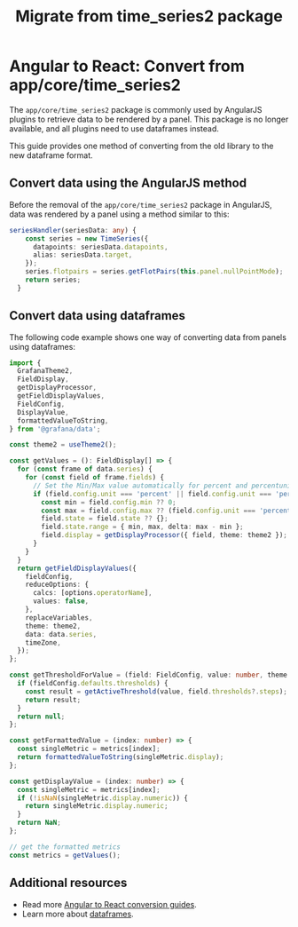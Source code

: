 ﻿---
id: angular-react-convert-from-time_series2
title: Migrate from time_series2 package
sidebar_position: 6
description: How to migrate a plugin that uses the app/core/time_series2 package to current methods.
keywords:
  - grafana
  - plugins
  - plugin
  - React
  - ReactJS
  - Angular
  - migration
  - time_series2
---

# Angular to React: Convert from app/core/time_series2

The `app/core/time_series2` package is commonly used by AngularJS plugins to retrieve data to be rendered by a panel. This package is no longer available, and all plugins need to use dataframes instead.

This guide provides one method of converting from the old library to the new dataframe format.

## Convert data using the AngularJS method

Before the removal of the `app/core/time_series2` package in AngularJS, data was rendered by a panel using a method similar to this:

```ts
seriesHandler(seriesData: any) {
    const series = new TimeSeries({
      datapoints: seriesData.datapoints,
      alias: seriesData.target,
    });
    series.flotpairs = series.getFlotPairs(this.panel.nullPointMode);
    return series;
  }
```

## Convert data using dataframes

The following code example shows one way of converting data from panels using dataframes:

```ts
import {
  GrafanaTheme2,
  FieldDisplay,
  getDisplayProcessor,
  getFieldDisplayValues,
  FieldConfig,
  DisplayValue,
  formattedValueToString,
} from '@grafana/data';

const theme2 = useTheme2();

const getValues = (): FieldDisplay[] => {
  for (const frame of data.series) {
    for (const field of frame.fields) {
      // Set the Min/Max value automatically for percent and percentunit
      if (field.config.unit === 'percent' || field.config.unit === 'percentunit') {
        const min = field.config.min ?? 0;
        const max = field.config.max ?? (field.config.unit === 'percent' ? 100 : 1);
        field.state = field.state ?? {};
        field.state.range = { min, max, delta: max - min };
        field.display = getDisplayProcessor({ field, theme: theme2 });
      }
    }
  }
  return getFieldDisplayValues({
    fieldConfig,
    reduceOptions: {
      calcs: [options.operatorName],
      values: false,
    },
    replaceVariables,
    theme: theme2,
    data: data.series,
    timeZone,
  });
};

const getThresholdForValue = (field: FieldConfig, value: number, theme: GrafanaTheme2) => {
  if (fieldConfig.defaults.thresholds) {
    const result = getActiveThreshold(value, field.thresholds?.steps);
    return result;
  }
  return null;
};

const getFormattedValue = (index: number) => {
  const singleMetric = metrics[index];
  return formattedValueToString(singleMetric.display);
};

const getDisplayValue = (index: number) => {
  const singleMetric = metrics[index];
  if (!isNaN(singleMetric.display.numeric)) {
    return singleMetric.display.numeric;
  }
  return NaN;
};

// get the formatted metrics
const metrics = getValues();
```

## Additional resources

- Read more [Angular to React conversion guides](https://grafana.com/developers/plugin-tools/migration-guides/angular-react/).
- Learn more about [dataframes](https://grafana.com/developers/plugin-tools/introduction/data-frames).